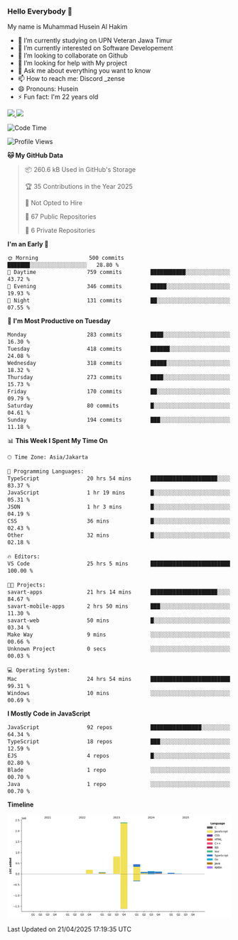 ### Hello Everybody 👋

My name is Muhammad Husein Al Hakim

- 🔭 I’m currently studying on UPN Veteran Jawa Timur
- 🌱 I’m currently interested on Software Developement
- 👯 I’m looking to collaborate on Github
- 🤔 I’m looking for help with My project
- 💬 Ask me about everything you want to know
- 📫 How to reach me: Discord _zense
- 😄 Pronouns: Husein
- ⚡ Fun fact: I'm 22 years old

<p align="left">
<a href="https://github.com/huseinhq">
  <img height="180em" src="https://github-readme-stats-eight-theta.vercel.app/api?username=huseinhq&show_icons=true&theme=algolia&include_all_commits=true&count_private=true"/>
  <img height="180em" src="https://github-readme-stats-eight-theta.vercel.app/api/top-langs/?username=huseinhq&layout=compact&langs_count=8&theme=algolia"/>
</a>
</p>

<!--START_SECTION:waka-->
![Code Time](http://img.shields.io/badge/Code%20Time-2%2C033%20hrs%209%20mins-blue)

![Profile Views](http://img.shields.io/badge/Profile%20Views-1-blue)

**🐱 My GitHub Data** 

> 📦 260.6 kB Used in GitHub's Storage 
 > 
> 🏆 35 Contributions in the Year 2025
 > 
> 🚫 Not Opted to Hire
 > 
> 📜 67 Public Repositories 
 > 
> 🔑 6 Private Repositories 
 > 
**I'm an Early 🐤** 

```text
🌞 Morning                500 commits         ███████░░░░░░░░░░░░░░░░░░   28.80 % 
🌆 Daytime                759 commits         ███████████░░░░░░░░░░░░░░   43.72 % 
🌃 Evening                346 commits         █████░░░░░░░░░░░░░░░░░░░░   19.93 % 
🌙 Night                  131 commits         ██░░░░░░░░░░░░░░░░░░░░░░░   07.55 % 
```
📅 **I'm Most Productive on Tuesday** 

```text
Monday                   283 commits         ████░░░░░░░░░░░░░░░░░░░░░   16.30 % 
Tuesday                  418 commits         ██████░░░░░░░░░░░░░░░░░░░   24.08 % 
Wednesday                318 commits         █████░░░░░░░░░░░░░░░░░░░░   18.32 % 
Thursday                 273 commits         ████░░░░░░░░░░░░░░░░░░░░░   15.73 % 
Friday                   170 commits         ██░░░░░░░░░░░░░░░░░░░░░░░   09.79 % 
Saturday                 80 commits          █░░░░░░░░░░░░░░░░░░░░░░░░   04.61 % 
Sunday                   194 commits         ███░░░░░░░░░░░░░░░░░░░░░░   11.18 % 
```


📊 **This Week I Spent My Time On** 

```text
🕑︎ Time Zone: Asia/Jakarta

💬 Programming Languages: 
TypeScript               20 hrs 54 mins      █████████████████████░░░░   83.37 % 
JavaScript               1 hr 19 mins        █░░░░░░░░░░░░░░░░░░░░░░░░   05.31 % 
JSON                     1 hr 3 mins         █░░░░░░░░░░░░░░░░░░░░░░░░   04.19 % 
CSS                      36 mins             █░░░░░░░░░░░░░░░░░░░░░░░░   02.43 % 
Other                    32 mins             █░░░░░░░░░░░░░░░░░░░░░░░░   02.18 % 

🔥 Editors: 
VS Code                  25 hrs 5 mins       █████████████████████████   100.00 % 

🐱‍💻 Projects: 
savart-apps              21 hrs 14 mins      █████████████████████░░░░   84.67 % 
savart-mobile-apps       2 hrs 50 mins       ███░░░░░░░░░░░░░░░░░░░░░░   11.30 % 
savart-web               50 mins             █░░░░░░░░░░░░░░░░░░░░░░░░   03.34 % 
Make Way                 9 mins              ░░░░░░░░░░░░░░░░░░░░░░░░░   00.66 % 
Unknown Project          0 secs              ░░░░░░░░░░░░░░░░░░░░░░░░░   00.03 % 

💻 Operating System: 
Mac                      24 hrs 54 mins      █████████████████████████   99.31 % 
Windows                  10 mins             ░░░░░░░░░░░░░░░░░░░░░░░░░   00.69 % 
```

**I Mostly Code in JavaScript** 

```text
JavaScript               92 repos            ████████████████░░░░░░░░░   64.34 % 
TypeScript               18 repos            ███░░░░░░░░░░░░░░░░░░░░░░   12.59 % 
EJS                      4 repos             █░░░░░░░░░░░░░░░░░░░░░░░░   02.80 % 
Blade                    1 repo              ░░░░░░░░░░░░░░░░░░░░░░░░░   00.70 % 
Java                     1 repo              ░░░░░░░░░░░░░░░░░░░░░░░░░   00.70 % 
```



**Timeline**

![Lines of Code chart](https://raw.githubusercontent.com/HuseinHQ/HuseinHQ/main/assets/bar_graph.png)


 Last Updated on 21/04/2025 17:19:35 UTC
<!--END_SECTION:waka-->
